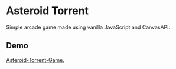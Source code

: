 # Asteroid Torrent

Simple arcade game made using vanilla JavaScript and CanvasAPI.

## Demo

[Asteroid-Torrent-Game.](https://asteroid-torrent-game.herokuapp.com/)